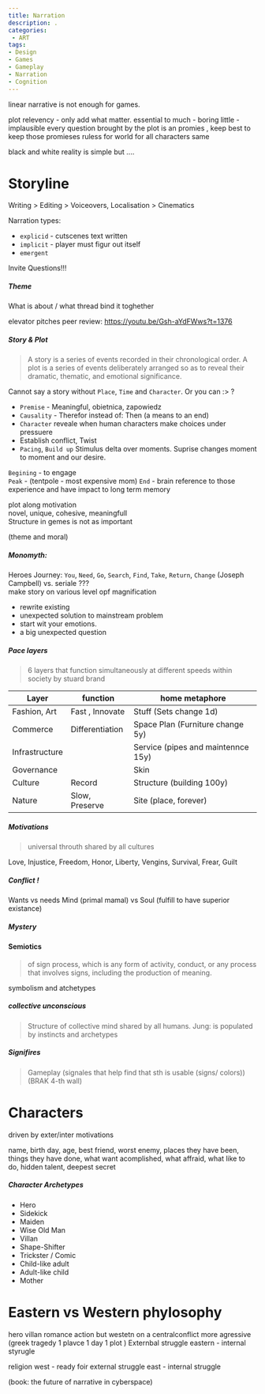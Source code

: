 ```yaml
---
title: Narration
description: .
categories:
 - ART
tags:
- Design
- Games
- Gameplay
- Narration
- Cognition
---
```




linear narrative is not enough for games.  

plot relevency - only add what matter. essential
to much - boring
little - implausible
every question brought by the plot is an promies , keep best to keep those promieses
ruless for world for all characters same


black and white reality is simple but ....

# Storyline

Writing > Editing > Voiceovers, Localisation > Cinematics


Narration types:  
- `explicid` - cutscenes text written
- `implicit` - player must figur out itself
- `emergent`

Invite Questions!!!

##### Theme
What is about / what thread bind it toghether

elevator pitches
peer review:  https://youtu.be/Gsh-aYdFWws?t=1376

##### Story  & Plot
>A story is a series of events recorded in their chronological order. A plot is a series of events deliberately arranged so as to reveal their dramatic, thematic, and emotional significance.

Cannot say a story without `Place`, `Time` and `Character`. Or you can :> ?

   - `Premise` -  Meaningful, obietnica, zapowiedz
   - `Causality` -  Therefor instead of: Then  (a means to an end)
   - `Character` reveale when human characters make choices under pressuere
   -  Establish conflict, Twist
   - `Pacing`, `Build up` Stimulus delta over moments. Suprise changes moment to moment and our desire.




`Begining` - to engage  
`Peak` -  (tentpole - most expensive mom)
`End` - brain reference to those experience and have impact to long term memory  


plot along motivation  
novel, unique, cohesive, meaningfull  
Structure in gemes is not as important  

(theme and moral)

  ##### Monomyth:
  Heroes Journey: `You`, `Need`, `Go`, `Search`, `Find`, `Take`, `Return`, `Change`  (Joseph Campbell)
  vs. seriale ???  
  make story on various level opf magnification   

  - rewrite existing
  - unexpected solution to mainstream problem
  - start wit your emotions.
  - a big unexpected question


##### Pace layers
 >6 layers that function simultaneously at different speeds within society by stuard brand   


 Layer | function | home metaphore |
 | - | - | - |
Fashion, Art | Fast , Innovate | Stuff (Sets change 1d)
Commerce | Differentiation | Space Plan (Furniture change 5y)
Infrastructure | | Service (pipes and maintennce 15y)
Governance | | Skin
Culture | Record | Structure (building 100y)
Nature | Slow, Preserve | Site (place, forever)


#####  Motivations
>universal throuth shared by all cultures



Love, Injustice, Freedom, Honor, Liberty, Vengins,  Survival, Frear, Guilt


##### Conflict !
Wants vs needs
Mind (primal mamal) vs Soul (fulfill to have superior existance)
##### Mystery
#### Semiotics
>of sign process, which is any form of activity, conduct, or any process that involves signs, including the production of meaning.

symbolism and atchetypes

#####  collective unconscious
> Structure of collective mind shared by all humans. Jung: is populated by instincts and archetypes



##### Signifires
> Gameplay (signales that help find that sth is usable (signs/ colors)) (BRAK 4-th wall)



# Characters
driven by exter/inter motivations

name, birth day, age, best friend, worst enemy, places they have been, things they have done,  what want acomplished, what affraid, what like to do, hidden talent, deepest secret
##### Character Archetypes
- Hero
- Sidekick
- Maiden
- Wise Old Man
- Villan
- Shape-Shifter
- Trickster / Comic
- Child-like adult
- Adult-like child
- Mother


# Eastern vs Western phylosophy

hero villan romance action but
westetn on a centralconflict more agressive (greek tragedy 1 plavce 1 day 1 plot ) Externbal struggle
eastern - internal styrugle

religion
west - ready foir external struggle
east - internal struggle


(book: the future of narrative in cyberspace)
